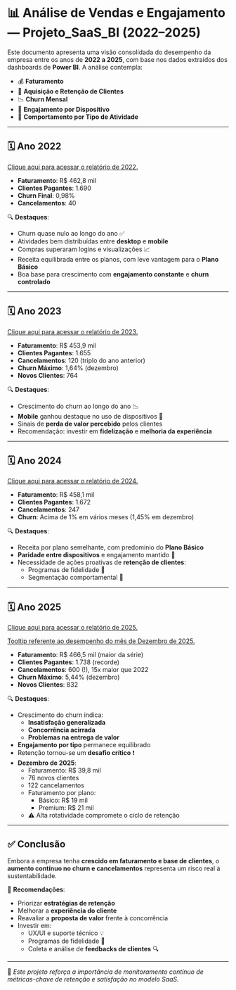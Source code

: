 # 📊 Análise de Vendas e Engajamento — Projeto_SaaS_BI (2022–2025)

Este documento apresenta uma visão consolidada do desempenho da empresa entre os anos de **2022 a 2025**, com base nos dados extraídos dos dashboards de **Power BI**. A análise contempla:

- 💰 **Faturamento**
- 👥 **Aquisição e Retenção de Clientes**
- 📉 **Churn Mensal**
- 📱 **Engajamento por Dispositivo**
- 🧠 **Comportamento por Tipo de Atividade**

---

## 🗓️ Ano 2022

[Clique aqui para acessar o relatório de 2022.](https://ibb.co/cSBnPbXX)

- **Faturamento**: R$ 462,8 mil  
- **Clientes Pagantes**: 1.690  
- **Churn Final**: 0,98%  
- **Cancelamentos**: 40  

🔍 **Destaques**:
- Churn quase nulo ao longo do ano ✅  
- Atividades bem distribuídas entre **desktop** e **mobile**  
- Compras superaram logins e visualizações 📈  
- Receita equilibrada entre os planos, com leve vantagem para o **Plano Básico**  
- Boa base para crescimento com **engajamento constante** e **churn controlado**

---

## 🗓️ Ano 2023

[Clique aqui para acessar o relatório de 2023.](https://ibb.co/21kCTbjf)

- **Faturamento**: R$ 453,9 mil  
- **Clientes Pagantes**: 1.655  
- **Cancelamentos**: 120 (triplo do ano anterior)  
- **Churn Máximo**: 1,64% (dezembro)  
- **Novos Clientes**: 764  

🔍 **Destaques**:
- Crescimento do churn ao longo do ano 📉  
- **Mobile** ganhou destaque no uso de dispositivos 📱  
- Sinais de **perda de valor percebido** pelos clientes  
- Recomendação: investir em **fidelização** e **melhoria da experiência**

---

## 🗓️ Ano 2024

[Clique aqui para acessar o relatório de 2024.](https://ibb.co/3YN67SFS)

- **Faturamento**: R$ 458,1 mil  
- **Clientes Pagantes**: 1.672  
- **Cancelamentos**: 247  
- **Churn**: Acima de 1% em vários meses (1,45% em dezembro)  

🔍 **Destaques**:
- Receita por plano semelhante, com predomínio do **Plano Básico**  
- **Paridade entre dispositivos** e engajamento mantido 🔄  
- Necessidade de ações proativas de **retenção de clientes**:
  - Programas de fidelidade 🎁  
  - Segmentação comportamental 🧠

---

## 🗓️ Ano 2025

[Clique aqui para acessar o relatório de 2025.](https://ibb.co/gLtNjwff)

[Tooltip referente ao desempenho do mês de Dezembro de 2025.](https://ibb.co/2Yhyqp6B)

- **Faturamento**: R$ 466,5 mil (maior da série)  
- **Clientes Pagantes**: 1.738 (recorde)  
- **Cancelamentos**: 600 (!), 15x maior que 2022  
- **Churn Máximo**: 5,44% (dezembro)  
- **Novos Clientes**: 832  

🔍 **Destaques**:
- Crescimento do churn indica:
  - **Insatisfação generalizada**
  - **Concorrência acirrada**
  - **Problemas na entrega de valor**  
- **Engajamento por tipo** permanece equilibrado  
- Retenção tornou-se um **desafio crítico** ❗  
- **Dezembro de 2025**:
  - Faturamento: R$ 39,8 mil  
  - 76 novos clientes  
  - 122 cancelamentos  
  - Faturamento por plano:  
    - Básico: R$ 19 mil  
    - Premium: R$ 21 mil  
  - ⚠️ Alta rotatividade compromete o ciclo de retenção

---

## ✅ Conclusão

Embora a empresa tenha **crescido em faturamento e base de clientes**, o **aumento contínuo no churn e cancelamentos** representa um risco real à sustentabilidade.

🔧 **Recomendações**:

- Priorizar **estratégias de retenção**  
- Melhorar a **experiência do cliente**  
- Reavaliar a **proposta de valor** frente à concorrência  
- Investir em:
  - UX/UI e suporte técnico 💡  
  - Programas de fidelidade 🏅  
  - Coleta e análise de **feedbacks de clientes** 🔍  

---

📌 *Este projeto reforça a importância de monitoramento contínuo de métricas-chave de retenção e satisfação no modelo SaaS.*
